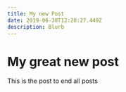```yaml
---
title: My new Post
date: 2019-06-30T12:28:27.449Z
description: Blurb
---
```

# My great new post

This is the post to end all posts
